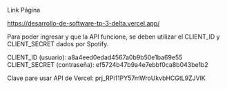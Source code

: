 Link Página

https://desarrollo-de-software-tp-3-delta.vercel.app/

Para poder ingresar y que la API funcione, se deben utilizar el CLIENT_ID y CLIENT_SECRET dados por Spotify.

CLIENT_ID (usuario): a8a4eed0edad4567a0b9b50e1ba69e55
CLIENT_SECRET (contraseña): ef5724b47b9a4e7ebbf0ca8b043be1b2

Clave pare usar API de Vercel: prj_RPi11PY57mWroUkvbHCGtL9ZJVlK
